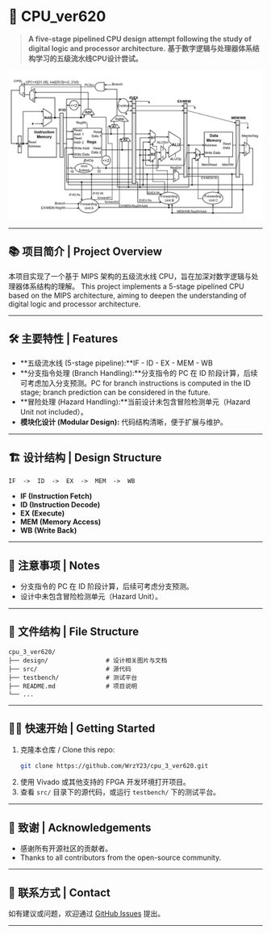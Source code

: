 # 🚀 CPU_ver620

> **A five-stage pipelined CPU design attempt following the study of digital logic and processor architecture.**
> **基于数字逻辑与处理器体系结构学习的五级流水线CPU设计尝试。**

![Project Logo](./design/5-stage-pipeline.jpg)

---

## 📚 项目简介 | Project Overview

本项目实现了一个基于 MIPS 架构的五级流水线 CPU，旨在加深对数字逻辑与处理器体系结构的理解。
This project implements a 5-stage pipelined CPU based on the MIPS architecture, aiming to deepen the understanding of digital logic and processor architecture.

---

## 🛠️ 主要特性 | Features

- **五级流水线 (5-stage pipeline):**IF - ID - EX - MEM - WB
- **分支指令处理 (Branch Handling):**分支指令的 PC 在 ID 阶段计算，后续可考虑加入分支预测。PC for branch instructions is computed in the ID stage; branch prediction can be considered in the future.
- **冒险处理 (Hazard Handling):**当前设计未包含冒险检测单元（Hazard Unit not included）。
- **模块化设计 (Modular Design):**
  代码结构清晰，便于扩展与维护。

---

## 🏗️ 设计结构 | Design Structure

```
IF  ->  ID  ->  EX  ->  MEM  ->  WB
```

- **IF (Instruction Fetch)**
- **ID (Instruction Decode)**
- **EX (Execute)**
- **MEM (Memory Access)**
- **WB (Write Back)**

---

## 🚦 注意事项 | Notes

- 分支指令的 PC 在 ID 阶段计算，后续可考虑分支预测。
- 设计中未包含冒险检测单元（Hazard Unit）。

---

## 📂 文件结构 | File Structure

```
cpu_3_ver620/
├── design/                # 设计相关图片与文档
├── src/                   # 源代码
├── testbench/             # 测试平台
├── README.md              # 项目说明
└── ...
```

---

## 🏃‍♂️ 快速开始 | Getting Started

1. 克隆本仓库 / Clone this repo:
   ```bash
   git clone https://github.com/WrzY23/cpu_3_ver620.git
   ```
2. 使用 Vivado 或其他支持的 FPGA 开发环境打开项目。
3. 查看 `src/` 目录下的源代码，或运行 `testbench/` 下的测试平台。

---

## 🙏 致谢 | Acknowledgements

- 感谢所有开源社区的贡献者。
- Thanks to all contributors from the open-source community.

---

## 📧 联系方式 | Contact

如有建议或问题，欢迎通过 [GitHub Issues](https://github.com/WrzY23/cpu_3_ver620/issues) 提出。

---

